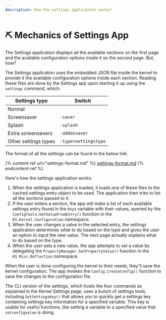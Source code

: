 ```yaml
---
description: How the settings application works?
---
```


# ⛏ Mechanics of Settings App

The Settings application displays all the available sections on the first page and the available configuration options inside it on the second page. But, how?

The Settings application uses the embedded JSON file inside the kernel to provide it the available configuration options inside each section. Reading these files are done by the Settings app upon starting it up using the `settings` command, which:

| Settings type        | Switch               |
| -------------------- | -------------------- |
| Normal               |                      |
| Screensaver          | `-saver`             |
| Splash               | `-splash`            |
| Extra screensavers   | `-addonsaver`        |
| Other settings types | `-type=settingstype` |

The format of all the settings can be found in the below link.

{% content-ref url="settings-format.md" %}
[settings-format.md](settings-format.md)
{% endcontent-ref %}

Here's how the settings application works:

1. When the settings application is loaded, it loads one of these files to the cached settings entry object to be used. The application then tries to list all the sections passed to it.
2. If the user enters a section, the app will make a list of each available settings entry found in the `Keys` variable with their values, queried by the `ConfigTools.GetValueFromEntry()` function in the `KS.Kernel.Configuration` namespace.
3. When the user changes a value in the selected entry, the settings application determines what to do based on the type and gives the user an option to input the new value. The next page actually explains what to do based on the type.
4. When the user sets a new value, the app attempts to set a value by delegating the `PropertyManager.SetPropertyValue()` function in the `KS.Misc.Reflection` namespace.

When the user is done configuring the kernel to their needs, they'll save the kernel configuration. The app invokes the `Config.CreateConfig()` function to save the changes to the configuration file.

The CLI version of the settings, which hosts the four commands as explained in the Kernel Settings page, uses a bunch of settings tools, including `GetSettingsKey()` that allows you to quickly get a settings key containing settings key information for a specified variable. This key is usable for useful functions, like setting a variable to a specified value that `setconfigvalue` is doing.
